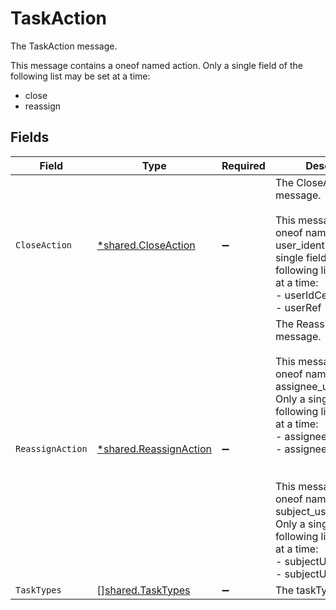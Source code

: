 # TaskAction

The TaskAction message.

This message contains a oneof named action. Only a single field of the following list may be set at a time:
  - close
  - reassign



## Fields

| Field                                                                                                                                                                                                                                                                                                                                                                        | Type                                                                                                                                                                                                                                                                                                                                                                         | Required                                                                                                                                                                                                                                                                                                                                                                     | Description                                                                                                                                                                                                                                                                                                                                                                  |
| ---------------------------------------------------------------------------------------------------------------------------------------------------------------------------------------------------------------------------------------------------------------------------------------------------------------------------------------------------------------------------- | ---------------------------------------------------------------------------------------------------------------------------------------------------------------------------------------------------------------------------------------------------------------------------------------------------------------------------------------------------------------------------- | ---------------------------------------------------------------------------------------------------------------------------------------------------------------------------------------------------------------------------------------------------------------------------------------------------------------------------------------------------------------------------- | ---------------------------------------------------------------------------------------------------------------------------------------------------------------------------------------------------------------------------------------------------------------------------------------------------------------------------------------------------------------------------- |
| `CloseAction`                                                                                                                                                                                                                                                                                                                                                                | [*shared.CloseAction](../../../pkg/models/shared/closeaction.md)                                                                                                                                                                                                                                                                                                             | :heavy_minus_sign:                                                                                                                                                                                                                                                                                                                                                           | The CloseAction message.<br/><br/>This message contains a oneof named user_identifier. Only a single field of the following list may be set at a time:<br/>  - userIdCel<br/>  - userRef<br/>                                                                                                                                                                                |
| `ReassignAction`                                                                                                                                                                                                                                                                                                                                                             | [*shared.ReassignAction](../../../pkg/models/shared/reassignaction.md)                                                                                                                                                                                                                                                                                                       | :heavy_minus_sign:                                                                                                                                                                                                                                                                                                                                                           | The ReassignAction message.<br/><br/>This message contains a oneof named assignee_user_identifier. Only a single field of the following list may be set at a time:<br/>  - assigneeUserIdCel<br/>  - assigneeUserRef<br/><br/><br/>This message contains a oneof named subject_user_identifier. Only a single field of the following list may be set at a time:<br/>  - subjectUserIdCel<br/>  - subjectUserRef<br/> |
| `TaskTypes`                                                                                                                                                                                                                                                                                                                                                                  | [][shared.TaskTypes](../../../pkg/models/shared/tasktypes.md)                                                                                                                                                                                                                                                                                                                | :heavy_minus_sign:                                                                                                                                                                                                                                                                                                                                                           | The taskTypes field.                                                                                                                                                                                                                                                                                                                                                         |